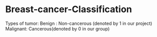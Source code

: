 # Breast-cancer-Classification

Types of tumor:
Benign : Non-cancerous (denoted by 1 in our project)
Malignant: Cancerous(denoted by 0 in our group)
